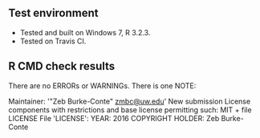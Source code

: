 ## Test environment

* Tested and built on Windows 7, R 3.2.3.
* Tested on Travis CI.

## R CMD check results

There are no ERRORs or WARNINGs. There is one NOTE:

Maintainer: '"Zeb Burke-Conte" <zmbc@uw.edu>'
New submission
License components with restrictions and base license permitting such:
  MIT + file LICENSE
File 'LICENSE':
  YEAR: 2016
  COPYRIGHT HOLDER: Zeb Burke-Conte
